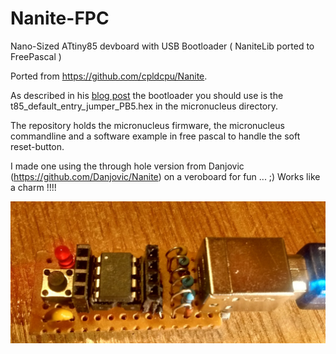 # Nanite-FPC

Nano-Sized ATtiny85 devboard with USB Bootloader ( NaniteLib ported to FreePascal )

Ported from https://github.com/cpldcpu/Nanite.

As described in his [blog post](http://cpldcpu.wordpress.com/2014/04/25/the-nanite-85/) the bootloader you should use is
the t85_default_entry_jumper_PB5.hex in the micronucleus directory.

The repository holds the micronucleus firmware, the micronucleus commandline and a software example in free pascal to handle the soft reset-button.

I made one using the through hole version from Danjovic (https://github.com/Danjovic/Nanite)
 on a veroboard for fun ... ;) Works like a charm !!!!

![The Nanite 85](Nanite_Through_Hole_FreePascal.jpg)
